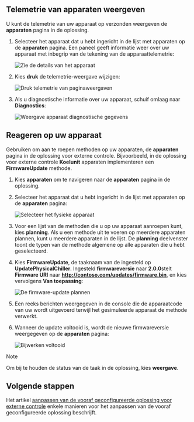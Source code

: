 ## <a name="view-device-telemetry"></a>Telemetrie van apparaten weergeven

U kunt de telemetrie van uw apparaat op verzonden weergeven de **apparaten** pagina in de oplossing.

1. Selecteer het apparaat dat u hebt ingericht in de lijst met apparaten op de **apparaten** pagina. Een paneel geeft informatie weer over uw apparaat met inbegrip van de tekening van de apparaattelemetrie:

    ![Zie de details van het apparaat](media/iot-suite-visualize-connecting/devicesdetail.png)

1. Kies **druk** de telemetrie-weergave wijzigen:

    ![Druk telemetrie van paginaweergaven](media/iot-suite-visualize-connecting/devicespressure.png)

1. Als u diagnostische informatie over uw apparaat, schuif omlaag naar **Diagnostics**:

    ![Weergave apparaat diagnostische gegevens](media/iot-suite-visualize-connecting/devicesdiagnostics.png)

## <a name="act-on-your-device"></a>Reageren op uw apparaat

Gebruiken om aan te roepen methoden op uw apparaten, de **apparaten** pagina in de oplossing voor externe controle. Bijvoorbeeld, in de oplossing voor externe controle **Koelunit** apparaten implementeren een **FirmwareUpdate** methode.

1. Kies **apparaten** om te navigeren naar de **apparaten** pagina in de oplossing.

1. Selecteer het apparaat dat u hebt ingericht in de lijst met apparaten op de **apparaten** pagina:

    ![Selecteer het fysieke apparaat](media/iot-suite-visualize-connecting/devicesselect.png)

1. Voor een lijst van de methoden die u op uw apparaat aanroepen kunt, kies **planning**. Als u een methode uit te voeren op meerdere apparaten plannen, kunt u meerdere apparaten in de lijst. De **planning** deelvenster toont de typen van de methode algemene op alle apparaten die u hebt geselecteerd.

1. Kies **FirmwareUpdate**, de taaknaam van de ingesteld op **UpdatePhysicalChiller**. Ingesteld **firmwareversie** naar **2.0.0**stelt **Firmware URI** naar **http://contoso.com/updates/firmware.bin**, en kies vervolgens  **Van toepassing**:

    ![De firmware-update plannen](media/iot-suite-visualize-connecting/deviceschedule.png)

1. Een reeks berichten weergegeven in de console die de apparaatcode van uw wordt uitgevoerd terwijl het gesimuleerde apparaat de methode verwerkt.

1. Wanneer de update voltooid is, wordt de nieuwe firmwareversie weergegeven op de **apparaten** pagina:

    ![Bijwerken voltooid](media/iot-suite-visualize-connecting/complete.png)

> [!NOTE]
> Om bij te houden de status van de taak in de oplossing, kies **weergave**.

## <a name="next-steps"></a>Volgende stappen

Het artikel [aanpassen van de vooraf geconfigureerde oplossing voor externe controle](../articles/iot-suite/iot-suite-remote-monitoring-customize.md) enkele manieren voor het aanpassen van de vooraf geconfigureerde oplossing beschrijft.